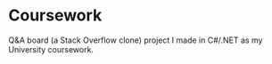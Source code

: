# Coursework
Q&A board (a Stack Overflow clone) project I made in C#/.NET as my University coursework.
